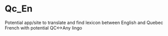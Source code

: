 # Qc_En
Potential app/site to translate and find lexicon between English and Quebec French with potential QC&lt;->Any lingo
